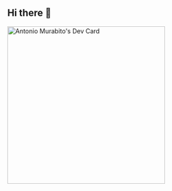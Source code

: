 ## Hi there 👋

<!--
**Z3roS4n/Z3roS4n** is a ✨ _special_ ✨ repository because its `README.md` (this file) appears on your GitHub profile.

Here are some ideas to get you started:

- 🔭 I’m currently working on ...
- 🌱 I’m currently learning ...
- 👯 I’m looking to collaborate on ...
- 🤔 I’m looking for help with ...
- 💬 Ask me about ...
- 📫 How to reach me: ...
- 😄 Pronouns: ...
- ⚡ Fun fact: ...
-->

<a href="https://app.daily.dev/msworks"><img src="https://api.daily.dev/devcards/v2/LvRJ7KAlYe19O3kTtY57z.png?r=imf&type=default" width="356" alt="Antonio Murabito's Dev Card"/></a>
